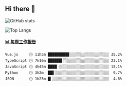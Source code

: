 ## Hi there 👋

![GitHub stats](https://github-readme-stats.orilight.top/api?username=orilights)

![Top Langs](https://github-readme-stats.orilight.top/api/top-langs/?username=orilights&layout=compact)

<!-- waka-box start -->
#### <a href="https://gist.github.com/92c8d5b388768c10efcba86e82b7c4fb" target="_blank">📊 每周工作报告</a>
```text
Vue.js     🕓 11h3m █████████▊░░░░░░░░░░░░░░░░░░ 35.2%
TypeScript 🕓 7h16m ██████▍░░░░░░░░░░░░░░░░░░░░░ 23.1%
JavaScript 🕓 4h45m ████▏░░░░░░░░░░░░░░░░░░░░░░░ 15.1%
Python     🕓 3h2m  ██▋░░░░░░░░░░░░░░░░░░░░░░░░░  9.7%
JSON       🕓 1h25m █▎░░░░░░░░░░░░░░░░░░░░░░░░░░  4.6%
```
<!-- Powered by https://github.com/journey-ad/waka-box-go . -->
<!-- waka-box end -->
